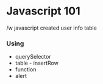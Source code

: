 # Javascript 101

/w javascript created user info table

### Using
* querySelector
* table - insertRow
* function
* alert
